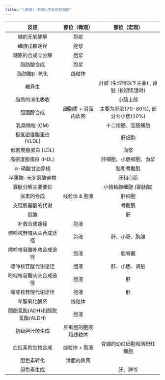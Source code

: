 ```yaml
---
title: "(表格) 不同化学反应的部位"
---
```


|            反应             |    部位（微观）    |              部位（宏观）               |
|:---------------------------:|:------------------:|:---------------------------------------:|
|        糖的无氧酵解         |        胞浆        |                                         |
|        磷酸戊糖途径         |        胞浆        |                                         |
|      糖原的合成与分解       |        胞浆        |                                         |
|         脂肪酸合成          |        胞浆        |                                         |
|        脂肪酸β-氧化         |       线粒体       |                                         |
|           糖异生            |                    |肝脏 (生理情况下主要) , 肾脏 (长期饥饿时)|
|       脂质的消化吸收        |                    |                小肠上段                 |
|         胆固醇合成          |细胞质 + 滑面内质网 |   主要为肝脏(70-80%), 部分为小肠(10%)   |
|        乳糜微粒 (CM)        |                    |           十二指肠、空肠细胞            |
|    极低密度脂蛋白 (VLDL)    |                    |                 肝细胞                  |
|     低密度脂蛋白 (LDL)      |                    |                  血浆                   |
|     高密度脂蛋白 (HDL)      |                    |         肝细胞、小肠细胞、血浆          |
|       α-磷酸甘油穿梭        |                    |               脑和骨骼肌                |
|     苹果酸-天冬氨酸穿梭     |                    |                肝和心肌                 |
|      寡肽分解主要部位       |                    |          小肠粘膜细胞 (寡肽酶)          |
|         尿素的合成          |   线粒体 & 胞液    |                 肝细胞                  |
|      支链氨基酸的代谢       |                    |                 骨骼肌                  |
|            肌酸             |                    |                   肝                    |
|        补救合成途径         |        胞液        |                                         |
|   嘌呤核苷酸从头合成途径    |        胞液        |             肝、小肠、胸腺              |
|   嘌呤核苷酸补救合成途径    |        胞液        |                 脑脊髓                  |
|     嘌呤核苷酸代谢途径      |        胞液        |             肝、小肠、肾脏              |
|   嘧啶核苷酸从头合成途径    |        胞液        |                   肝                    |
|     嘧啶核苷酸代谢途径      |        胞液        |                   肝                    |
|        单胺氧化酶系         |       线粒体       |                                         |
|醇脱氢酶(ADH)和醛脱氢酶(ALDH)|        胞液        |                                         |
|       初级胆汁酸生成        |肝细胞的胞液和线粒体|                                         |
|      血红素的生物合成       |   线粒体 + 胞液    |       骨髓的幼红细胞和网织红细胞        |
|         胆色素转化          |     滑面内质网     |                                         |
|         胆色素生成          |                    |                肝、脾等                 |
